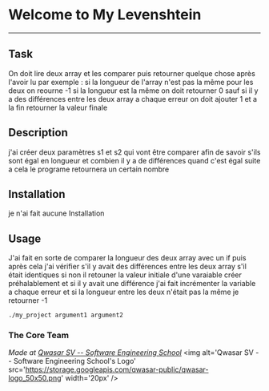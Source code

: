 # Welcome to My Levenshtein
***

## Task
On doit lire deux array et les comparer puis retourner quelque chose après l'avoir lu par exemple :
si la longueur de l'array n'est pas la même pour les deux on reourne -1 si la longueur est la même on doit retourner 0
sauf si il y a des différences entre les deux array a chaque erreur on doit ajouter 1 et a la fin retourner la valeur finale


## Description
j'ai créer deux paramètres s1 et s2 qui vont être comparer afin de savoir s'ils sont égal en longueur et combien il y a de différences quand c'est égal suite a cela le programe retournera un certain nombre

## Installation
je n'ai fait aucune Installation

## Usage
J'ai fait en sorte de comparer la longueur des deux array avec un if puis après cela j'ai vérifier s'il y avait des différences entre les deux array
s'il était identiques si non il retouner la valeur initiale d'une varaiable créer préhalablement et si il y avait une différence j'ai fait incrémenter la variable
a chaque erreur et si la longueur entre les deux n'était pas la même je retourner -1

```
./my_project argument1 argument2
```

### The Core Team


<span><i>Made at <a href='https://qwasar.io'>Qwasar SV -- Software Engineering School</a></i></span>
<span><img alt='Qwasar SV -- Software Engineering School's Logo' src='https://storage.googleapis.com/qwasar-public/qwasar-logo_50x50.png' width='20px' /></span>
